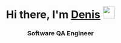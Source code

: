 ﻿<h1 align="center">Hi there, I'm <a href="https://t.me/denisavinc" target="_blank">Denis</a> 
<img src="https://github.com/blackcater/blackcater/raw/main/images/Hi.gif" height="32"/></h1>
<h3 align="center">Software QA Engineer</h3>

